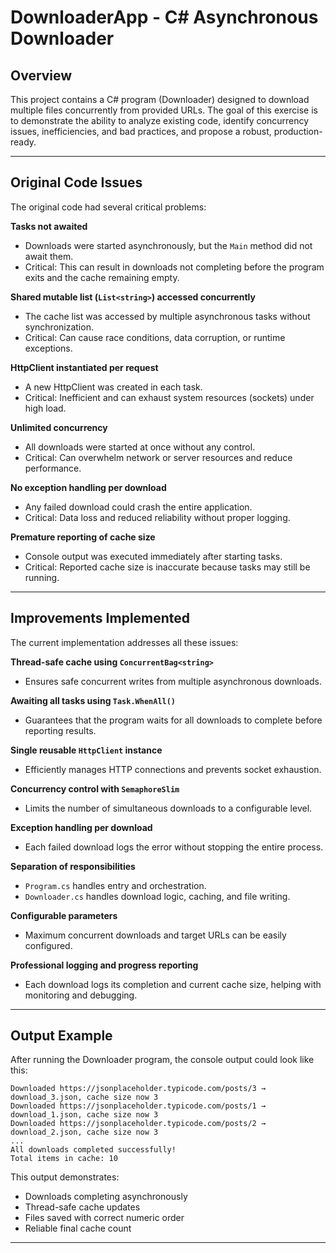 # DownloaderApp - C# Asynchronous Downloader

## Overview
This project contains a C# program (Downloader) designed to download multiple files concurrently from provided URLs.
The goal of this exercise is to demonstrate the ability to analyze existing code, identify concurrency issues, inefficiencies, and bad practices, and propose a robust, production-ready.

---

## Original Code Issues
The original code had several critical problems:

**Tasks not awaited**
- Downloads were started asynchronously, but the `Main` method did not await them.
- Critical: This can result in downloads not completing before the program exits and the cache remaining empty.

**Shared mutable list (`List<string>`) accessed concurrently**
- The cache list was accessed by multiple asynchronous tasks without synchronization.
- Critical: Can cause race conditions, data corruption, or runtime exceptions.

**HttpClient instantiated per request**
- A new HttpClient was created in each task.
- Critical: Inefficient and can exhaust system resources (sockets) under high load.

**Unlimited concurrency**
- All downloads were started at once without any control.
- Critical: Can overwhelm network or server resources and reduce performance.

**No exception handling per download**
- Any failed download could crash the entire application.
- Critical: Data loss and reduced reliability without proper logging.

**Premature reporting of cache size**
- Console output was executed immediately after starting tasks.
- Critical: Reported cache size is inaccurate because tasks may still be running.

---

## Improvements Implemented
The current implementation addresses all these issues:

**Thread-safe cache using `ConcurrentBag<string>`**
- Ensures safe concurrent writes from multiple asynchronous downloads.

**Awaiting all tasks using `Task.WhenAll()`**
- Guarantees that the program waits for all downloads to complete before reporting results.

**Single reusable `HttpClient` instance**
- Efficiently manages HTTP connections and prevents socket exhaustion.

**Concurrency control with `SemaphoreSlim`**
- Limits the number of simultaneous downloads to a configurable level.

**Exception handling per download**
- Each failed download logs the error without stopping the entire process.

**Separation of responsibilities**
- `Program.cs` handles entry and orchestration.
- `Downloader.cs` handles download logic, caching, and file writing.

**Configurable parameters**
- Maximum concurrent downloads and target URLs can be easily configured.

**Professional logging and progress reporting**
- Each download logs its completion and current cache size, helping with monitoring and debugging.

---

## Output Example
After running the Downloader program, the console output could look like this:

```
Downloaded https://jsonplaceholder.typicode.com/posts/3 → download_3.json, cache size now 3
Downloaded https://jsonplaceholder.typicode.com/posts/1 → download_1.json, cache size now 3
Downloaded https://jsonplaceholder.typicode.com/posts/2 → download_2.json, cache size now 3
...
All downloads completed successfully!
Total items in cache: 10
```

This output demonstrates:
- Downloads completing asynchronously
- Thread-safe cache updates
- Files saved with correct numeric order
- Reliable final cache count

---
